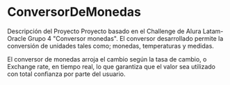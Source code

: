 # ConversorDeMonedas

Descripción del Proyecto
Proyecto basado en el Challenge de Alura Latam-Oracle Grupo 4 "Conversor monedas". El conversor desarrollado permite la conversión de unidades tales como; monedas, temperaturas y medidas.

El conversor de monedas arroja el cambio según la tasa de cambio, o Exchange rate, en tiempo real, lo que garantiza que el valor sea utilizado con total confianza por parte del usuario.
